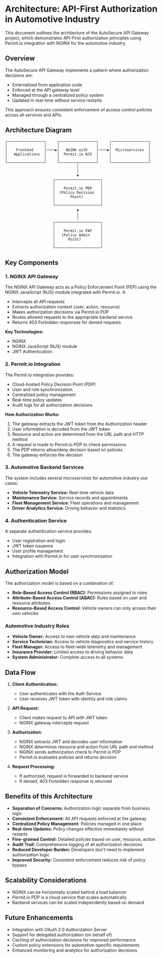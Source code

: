 # Architecture: API-First Authorization in Automotive Industry

This document outlines the architecture of the AutoSecure API Gateway project, which demonstrates API-First authorization principles using Permit.io integration with NGINX for the automotive industry.

## Overview

The AutoSecure API Gateway implements a pattern where authorization decisions are:
- Externalized from application code
- Enforced at the API gateway level
- Managed through a centralized policy system
- Updated in real-time without service restarts

This approach ensures consistent enforcement of access control policies across all services and APIs.

## Architecture Diagram

```
┌─────────────────┐     ┌─────────────────┐     ┌─────────────────┐
│                 │     │                 │     │                 │
│    Frontend     │────▶│   NGINX with    │────▶│  Microservices  │
│   Applications  │     │  Permit.io NJS  │     │                 │
│                 │     │                 │     │                 │
└─────────────────┘     └────────┬────────┘     └─────────────────┘
                                 │
                                 │
                                 ▼
                      ┌─────────────────────┐
                      │                     │
                      │    Permit.io PDP    │
                      │  (Policy Decision   │
                      │       Point)        │
                      │                     │
                      └─────────────────────┘
                                 ▲
                                 │
                                 │
                      ┌─────────────────────┐
                      │                     │
                      │    Permit.io PAP    │
                      │   (Policy Admin     │
                      │      Point)         │
                      │                     │
                      └─────────────────────┘
```

## Key Components

### 1. NGINX API Gateway

The NGINX API Gateway acts as a Policy Enforcement Point (PEP) using the NGINX JavaScript (NJS) module integrated with Permit.io. It:

- Intercepts all API requests
- Extracts authorization context (user, action, resource)
- Makes authorization decisions via Permit.io PDP
- Routes allowed requests to the appropriate backend service
- Returns 403 Forbidden responses for denied requests

**Key Technologies:**
- NGINX
- NGINX JavaScript (NJS) module
- JWT Authentication

### 2. Permit.io Integration

The Permit.io integration provides:

- Cloud-hosted Policy Decision Point (PDP)
- User and role synchronization
- Centralized policy management
- Real-time policy updates
- Audit logs for all authorization decisions

**How Authorization Works:**

1. The gateway extracts the JWT token from the Authorization header
2. User information is decoded from the JWT token
3. Resource and action are determined from the URL path and HTTP method
4. A request is made to Permit.io PDP to check permissions
5. The PDP returns allow/deny decision based on policies
6. The gateway enforces the decision

### 3. Automotive Backend Services

The system includes several microservices for automotive industry use cases:

- **Vehicle Telemetry Service:** Real-time vehicle data
- **Maintenance Service:** Service records and appointments
- **Fleet Management Service:** Fleet operations and management
- **Driver Analytics Service:** Driving behavior and statistics

### 4. Authentication Service

A separate authentication service provides:

- User registration and login
- JWT token issuance
- User profile management
- Integration with Permit.io for user synchronization

## Authorization Model

The authorization model is based on a combination of:

- **Role-Based Access Control (RBAC):** Permissions assigned to roles
- **Attribute-Based Access Control (ABAC):** Rules based on user and resource attributes
- **Resource-Based Access Control:** Vehicle owners can only access their own vehicles

### Automotive Industry Roles

- **Vehicle Owner:** Access to own vehicle data and maintenance
- **Service Technician:** Access to vehicle diagnostics and service history
- **Fleet Manager:** Access to fleet-wide telemetry and management
- **Insurance Provider:** Limited access to driving behavior data
- **System Administrator:** Complete access to all systems

## Data Flow

1. **Client Authentication:**
   - User authenticates with the Auth Service
   - User receives JWT token with identity and role claims

2. **API Request:**
   - Client makes request to API with JWT token
   - NGINX gateway intercepts request

3. **Authorization:**
   - NGINX extracts JWT and decodes user information
   - NGINX determines resource and action from URL path and method
   - NGINX sends authorization check to Permit.io PDP
   - Permit.io evaluates policies and returns decision

4. **Request Processing:**
   - If authorized, request is forwarded to backend service
   - If denied, 403 Forbidden response is returned

## Benefits of this Architecture

- **Separation of Concerns:** Authorization logic separate from business logic
- **Consistent Enforcement:** All API requests enforced at the gateway
- **Centralized Policy Management:** Policies managed in one place
- **Real-time Updates:** Policy changes effective immediately without restarts
- **Fine-grained Control:** Detailed policies based on user, resource, action
- **Audit Trail:** Comprehensive logging of all authorization decisions
- **Reduced Developer Burden:** Developers don't need to implement authorization logic
- **Improved Security:** Consistent enforcement reduces risk of policy bypass

## Scalability Considerations

- NGINX can be horizontally scaled behind a load balancer
- Permit.io PDP is a cloud service that scales automatically
- Backend services can be scaled independently based on demand

## Future Enhancements

- Integration with OAuth 2.0 Authorization Server
- Support for delegated authorization (on behalf of)
- Caching of authorization decisions for improved performance
- Custom policy extensions for automotive-specific requirements
- Enhanced monitoring and analytics for authorization decisions